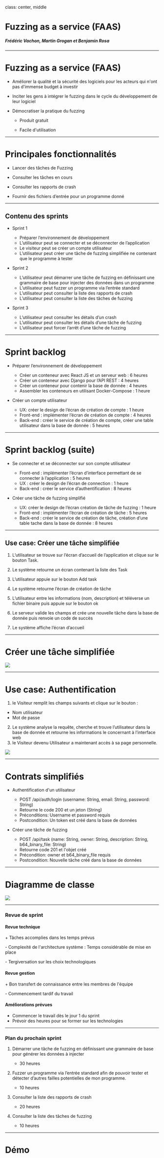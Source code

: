 class: center, middle

# Fuzzing as a service (FAAS)

##### Frédéric Vachon, Martin Grogan et Benjamin Rosa

---

# Fuzzing as a service (FAAS)

* Améliorer la qualité et la sécurité des logiciels pour les acteurs qui n'ont pas d'immense budget à investir

* Inciter les gens à intégrer le fuzzing dans le cycle du développement de leur logiciel

* Démocratiser la pratique du fuzzing

    * Produit gratuit

    * Facile d'utilisation

---

# Principales fonctionnalités

* Lancer des tâches de Fuzzing

* Consulter les tâches en cours

* Consulter les rapports de crash

* Fournir des fichiers d’entrée pour un programme donné


---

## Contenu des sprints


* Sprint 1
	* Préparer l’environnement de développement
	* L’utilisateur peut se connecter et se déconnecter de l’application
	* Le visiteur peut se créer un compte utilisateur 
	* L’utilisateur peut créer une tâche de fuzzing simplifiée ne contenant que le programme à tester

* Sprint 2

	* L’utilisateur peut démarrer une tâche de fuzzing en définissant une grammaire de base pour injecter des données dans un programme
	* L’utilisateur peut fuzzer un programme via l’entrée standard
	* L’utilisateur peut consulter la liste des rapports de crash
	* L’utilisateur peut consulter la liste des tâches de fuzzing

* Sprint 3
	* L’utilisateur peut consulter les détails d’un crash
	* L’utilisateur peut consulter les détails d’une tâche de fuzzing
	* L’utilisateur peut forcer l’arrêt d’une tâche de fuzzing

---

# Sprint backlog

* Préparer l’environnement de développement	
	* Créer un conteneur avec React JS et un serveur web :	6 heures	
	* Créer un conteneur avec Django pour l’API REST :	4 heures	
	* Créer un conteneur pour contenir la base de donnée :	4 heures
	* Assembler les conteneurs en utilisant Docker-Compose :	1 heure

* Créer un compte utilisateur	
	* UX: créer le design de l’écran de création de compte :	1 heure
	* Front-end : implémenter l’écran de création de compte :	4 heures	
	* Back-end : créer le service de création de compte, créer une table utilisateur dans la base de donnée :	5 heures	


---

# Sprint backlog (suite)

* Se connecter et se déconnecter sur son compte utilisateur	
	* Front-end : implémenter l’écran d’interface permettant de se connecter à l’application :	5 heures	
	* UX : créer le design de l’écran de connection :	1 heure
	* Back-end : créer le service d’authentification :	8 heures	

* Créer une tâche de fuzzing simplifié	
	* UX: créer le design de l’écran création de tâche de fuzzing :	1 heure
	* Front-end : implémenter l’écran de création de tâche :	5 heures
	* Back-end : créer le service de création de tâche, création d’une table tache dans la base de donnée :	8 heures	

---
## Use case: Créer une tâche simplifiée


1. L’utilisateur se trouve sur l’écran d’accueil de l’application et clique sur le bouton Task.

2. Le système retourne un écran contenant la liste des Task

3. L’utilisateur appuie sur le bouton Add task

4. Le système retourne l’écran de création de tâche

5. L’utilisateur entre les informations (nom, description) et téléverse un fichier binaire puis appuie sur le bouton ok

6. Le serveur valide les champs et crée une nouvelle tâche dans la base de donnée puis renvoie un code de succès

7. Le système affiche l’écran d’accueil

---

# Créer une tâche simplifiée

![](./img/creer_tache.png)

---

# Use case: Authentification

1. le Visiteur remplit les champs suivants et clique sur le bouton : 
 - Nom utilisateur
 - Mot de passe
2. Le système analyse la requête, cherche et trouve l’utilisateur dans la base de donnée et retourne les informations le concernant à l’interface web
3. le Visiteur devenu Utilisateur a maintenant accès à sa page personnelle.


![](./img/auth.png)

---

# Contrats simplifiés

* Authentification d'un utilisateur
	* POST /api/auth/login (username: String, email: String, password: String)
	* Retourne le code 200 et un jeton (String)
	* Préconditions: Username et password requis
	* Postcondition: Un token est créé dans la base de données

* Créer une tâche de fuzzing
	* POST /api/task (name: String, owner: String, description: String, b64_binary_file: String)
	* Retourne code 201 et l'objet créé
	* Précondition: owner et b64_binary_file requis
	* Postcondition: Nouvelle tâche créé dans la base de données

---

# Diagramme de classe

![](./img/task.png)

---

### Revue de sprint

#### Revue technique

\+ Tâches accomplies dans les temps prévus

\- Complexité de l'architecture système : Temps considérable de mise en place

\- Tergiversation sur les choix technologiques


#### Revue gestion

\+ Bon transfert de connaissance entre les membres de l'équipe

\- Commencement tardif du travail

#### Améliorations prévues

* Commencer le travail dès le jour 1 du sprint
* Prévoir des heures pour se former sur les technologies
---

### Plan du prochain sprint

1. Démarrer une tâche de fuzzing en définissant une grammaire de base pour générer les données à injecter
	- 30 heures

2. Fuzzer un programme via l’entrée standard afin de pouvoir tester et détecter d’autres failles potentielles de mon programme.
	- 10 heures

3. Consulter la liste des rapports de crash
	- 20 heures

4. Consulter la liste des tâches de fuzzing
	- 10 heures

---

# Démo
